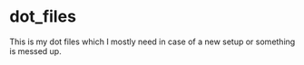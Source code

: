 # dot_files
 This is my dot files which I mostly need in case of a new setup or something is messed up.
